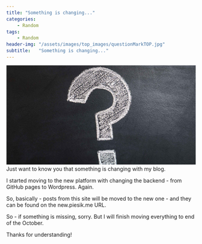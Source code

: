 ```yaml
---
title: "Something is changing..."
categories:
    - Random
tags:
    - Random
header-img: "/assets/images/top_images/questionMarkTOP.jpg"
subtitle:   "Something is changing..."
---
```

![Something is changing...](/assets/images/top_images/QuestionMarkTOP.jpg)Just want to know you that something is changing with my blog.

I started moving to the new platform with changing the backend - from GitHub pages to Wordpress. Again.

So, basically - posts from this site will be moved to the new one - and they can be found on the new.piesik.me URL.

So - if something is missing, sorry. But I will finish moving everything to end of the October.

Thanks for understanding!
